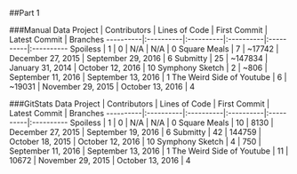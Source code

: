 ##Part 1

###Manual Data
Project | Contributors | Lines of Code | First Commit | Latest Commit | Branches
----------|:----------|:----------|:----------|:----------|:----------
Spoiless | 1 | 0 | N/A | N/A | 0
Square Meals | 7 | ~17742 | December 27, 2015 | September 29, 2016 | 6
Submitty | 25 | ~147834 | January 31, 2014 | October 12, 2016 | 10
Symphony Sketch | 2 | ~806 | September 11, 2016 | September 13, 2016 | 1
The Weird Side of Youtube | 6 | ~19031 | November 29, 2015 | October 13, 2016 | 4

###GitStats Data
Project | Contributors | Lines of Code | First Commit | Latest Commit | Branches
----------|:----------|:----------|:----------|:----------|:----------
Spoiless | 1 | 0 | N/A | N/A | 0
Square Meals | 10 | 8130 | December 27, 2015 | September 19, 2016 | 6
Submitty | 42 | 144759 | October 18, 2015 | October 12, 2016 | 10
Symphony Sketch | 4 | 750 | September 11, 2016 | September 13, 2016 | 1
The Weird Side of Youtube | 11 | 10672 | November 29, 2015 | October 13, 2016 | 4
